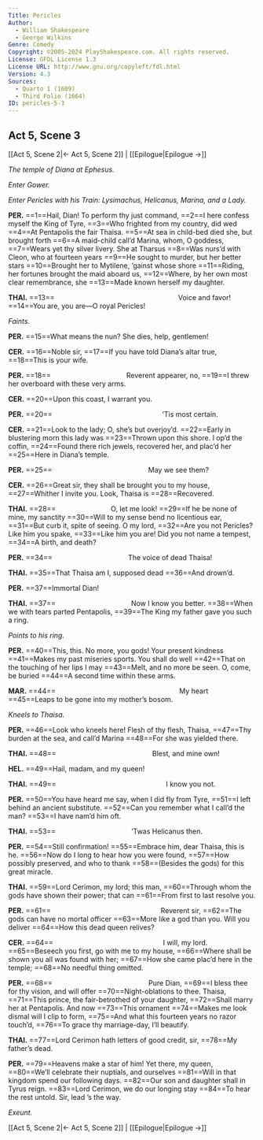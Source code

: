 ```yaml
---
Title: Pericles
Author: 
  - William Shakespeare
  - George Wilkins
Genre: Comedy
Copyright: ©2005-2024 PlayShakespeare.com. All rights reserved.
License: GFDL License 1.3
License URL: http://www.gnu.org/copyleft/fdl.html
Version: 4.3
Sources:
  - Quarto 1 (1609)
  - Third Folio (1664)
ID: pericles-5-3
---
```


## Act 5, Scene 3
[[Act 5, Scene 2|← Act 5, Scene 2]] | [[Epilogue|Epilogue →]]

*The temple of Diana at Ephesus.*

*Enter Gower.*

*Enter Pericles with his Train: Lysimachus, Helicanus, Marina, and a Lady.*

**PER.**
==1==Hail, Dian! To perform thy just command,
==2==I here confess myself the King of Tyre,
==3==Who frighted from my country, did wed
==4==At Pentapolis the fair Thaisa.
==5==At sea in child-bed died she, but brought forth
==6==A maid-child call’d Marina, whom, O goddess,
==7==Wears yet thy silver livery. She at Tharsus
==8==Was nurs’d with Cleon, who at fourteen years
==9==He sought to murder, but her better stars
==10==Brought her to Mytilene, ’gainst whose shore
==11==Riding, her fortunes brought the maid aboard us,
==12==Where, by her own most clear remembrance, she
==13==Made known herself my daughter.

**THAI.**
==13==                  Voice and favor!
==14==You are, you are—O royal Pericles!

*Faints.*

**PER.**
==15==What means the nun? She dies, help, gentlemen!

**CER.**
==16==Noble sir,
==17==If you have told Diana’s altar true,
==18==This is your wife.

**PER.**
==18==           Reverent appearer, no,
==19==I threw her overboard with these very arms.

**CER.**
==20==Upon this coast, I warrant you.

**PER.**
==20==                ’Tis most certain.

**CER.**
==21==Look to the lady; O, she’s but overjoy’d.
==22==Early in blustering morn this lady was
==23==Thrown upon this shore. I op’d the coffin,
==24==Found there rich jewels, recovered her, and plac’d her
==25==Here in Diana’s temple.

**PER.**
==25==              May we see them?

**CER.**
==26==Great sir, they shall be brought you to my house,
==27==Whither I invite you. Look, Thaisa is
==28==Recovered.

**THAI.**
==28==        O, let me look!
==29==If he be none of mine, my sanctity
==30==Will to my sense bend no licentious ear,
==31==But curb it, spite of seeing. O my lord,
==32==Are you not Pericles? Like him you spake,
==33==Like him you are! Did you not name a tempest,
==34==A birth, and death?

**PER.**
==34==           The voice of dead Thaisa!

**THAI.**
==35==That Thaisa am I, supposed dead
==36==And drown’d.

**PER.**
==37==Immortal Dian!

**THAI.**
==37==           Now I know you better.
==38==When we with tears parted Pentapolis,
==39==The King my father gave you such a ring.

*Points to his ring.*

**PER.**
==40==This, this. No more, you gods! Your present kindness
==41==Makes my past miseries sports. You shall do well
==42==That on the touching of her lips I may
==43==Melt, and no more be seen. O, come, be buried
==44==A second time within these arms.

**MAR.**
==44==                  My heart
==45==Leaps to be gone into my mother’s bosom.

*Kneels to Thaisa.*

**PER.**
==46==Look who kneels here! Flesh of thy flesh, Thaisa,
==47==Thy burden at the sea, and call’d Marina
==48==For she was yielded there.

**THAI.**
==48==              Blest, and mine own!

**HEL.**
==49==Hail, madam, and my queen!

**THAI.**
==49==                I know you not.

**PER.**
==50==You have heard me say, when I did fly from Tyre,
==51==I left behind an ancient substitute.
==52==Can you remember what I call’d the man?
==53==I have nam’d him oft.

**THAI.**
==53==           ’Twas Helicanus then.

**PER.**
==54==Still confirmation!
==55==Embrace him, dear Thaisa, this is he.
==56==Now do I long to hear how you were found,
==57==How possibly preserved, and who to thank
==58==(Besides the gods) for this great miracle.

**THAI.**
==59==Lord Cerimon, my lord; this man,
==60==Through whom the gods have shown their power; that can
==61==From first to last resolve you.

**PER.**
==61==                Reverent sir,
==62==The gods can have no mortal officer
==63==More like a god than you. Will you deliver
==64==How this dead queen relives?

**CER.**
==64==                I will, my lord.
==65==Beseech you first, go with me to my house,
==66==Where shall be shown you all was found with her;
==67==How she came plac’d here in the temple;
==68==No needful thing omitted.

**PER.**
==68==              Pure Dian,
==69==I bless thee for thy vision, and will offer
==70==Night-oblations to thee. Thaisa,
==71==This prince, the fair-betrothed of your daughter,
==72==Shall marry her at Pentapolis. And now
==73==This ornament
==74==Makes me look dismal will I clip to form,
==75==And what this fourteen years no razor touch’d,
==76==To grace thy marriage-day, I’ll beautify.

**THAI.**
==77==Lord Cerimon hath letters of good credit, sir,
==78==My father’s dead.

**PER.**
==79==Heavens make a star of him! Yet there, my queen,
==80==We’ll celebrate their nuptials, and ourselves
==81==Will in that kingdom spend our following days.
==82==Our son and daughter shall in Tyrus reign.
==83==Lord Cerimon, we do our longing stay
==84==To hear the rest untold. Sir, lead ’s the way.

*Exeunt.*

[[Act 5, Scene 2|← Act 5, Scene 2]] | [[Epilogue|Epilogue →]]